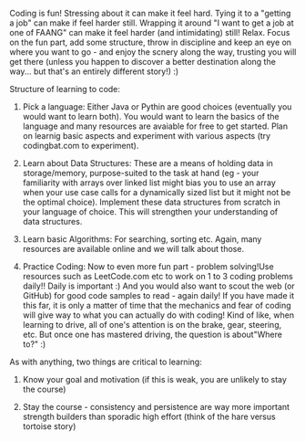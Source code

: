 Coding is fun!
Stressing about it can make it feel hard. Tying it to a "getting a job" can make if feel harder still. Wrapping it around "I want to get a job at one of FAANG" can make it feel harder (and intimidating) still! Relax. Focus on the fun part, add some structure, throw in discipline and keep an eye on where you want to go - and enjoy the scnery along the way, trusting you will get there (unless you happen to discover a better destination along the way... but that's an entirely different story!) :) 

Structure of learning to code:

1. Pick a language: Either Java or Pythin are good choices (eventually you would want to learn both). You would want to learn the basics of the language and many resources are avaiable for free to get started. Plan on learnig basic aspects and experiment with various aspects (try codingbat.com to experiment). 

2. Learn about Data Structures: These are a means of holding data in storage/memory, purpose-suited to the task at hand (eg - your familiarity with arrays over linked list might bias you to use an array when your use case calls for a dynamically sized list but it might not be the optimal choice). Implement these data structures from scratch in your language of choice. This will strengthen your understanding of data structures. 

3. Learn basic Algorithms: For searching, sorting etc. Again, many resources are available online and we will talk about those. 

4. Practice Coding: Now to even more fun part - problem solving!Use resources such as LeetCode.com etc to work on 1 to 3 coding problems daily!! Daily is important :) And you would also want to scout the web (or GitHub) for good code samples to read - again daily! If you have made it this far, it is only a matter of time that the mechanics and fear of coding will give way to what you can actually do with coding! Kind of like, when learning to drive, all of one's attention is on the brake, gear, steering, etc. But once one has mastered driving, the question is about"Where to?" :) 


As with anything, two things are critical to learning: 

1. Know your goal and motivation (if this is weak, you are unlikely to stay the course)

2. Stay the course - consistency and persistence are way more important strength builders than sporadic high effort (think of the hare versus tortoise story)
